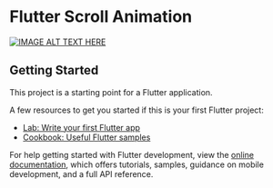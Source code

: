 # Flutter Scroll Animation

[![IMAGE ALT TEXT HERE](https://i.ytimg.com/vi/dMFuC5nJsHk/maxresdefault.jpg)](https://www.youtube.com/watch?v=dMFuC5nJsHk)

## Getting Started

This project is a starting point for a Flutter application.

A few resources to get you started if this is your first Flutter project:

- [Lab: Write your first Flutter app](https://docs.flutter.dev/get-started/codelab)
- [Cookbook: Useful Flutter samples](https://docs.flutter.dev/cookbook)

For help getting started with Flutter development, view the
[online documentation](https://docs.flutter.dev/), which offers tutorials,
samples, guidance on mobile development, and a full API reference.
